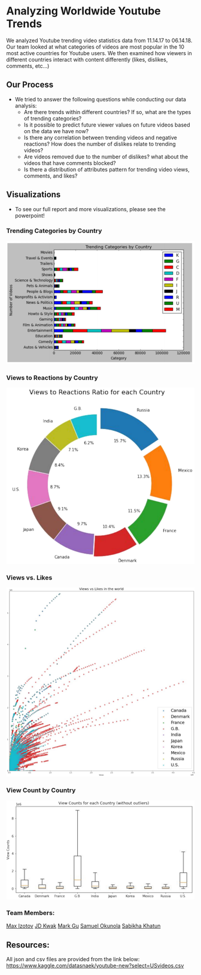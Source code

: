 # Analyzing Worldwide Youtube Trends 
We analyzed Youtube trending video statistics data from 11.14.17 to 06.14.18. Our team looked at what categories of videos are most popular in the 10 most active countries for Youtube users. We then examined how viewers in different countries interact with content differently (likes, dislikes, comments, etc...)

## Our Process
* We tried to answer the following questions while conducting our data analysis: 
    + Are there trends within different countries? If so, what are the types of trending categories?
    + Is it possible to predict future viewer values on future videos based on the data we have now? 
    + Is there any correlation between trending videos and negative reactions? How does the number of dislikes relate to trending videos?
	+ Are videos removed due to the number of dislikes? what about the videos that have comments blocked?
    + Is there a distribution of attributes pattern for trending video views, comments, and likes?

## Visualizations 
* To see our full report and more visualizations, please see the powerpoint!

### Trending Categories by Country 
![trending_categories](visuals/screenshots/trending_categories.png)

### Views to Reactions by Country
![views_to_reactions](visuals/screenshots/views_to_reactions.png)

### Views vs. Likes
![views_vs_likes](visuals/screenshots/views_vs_likes.png)

### View Count by Country 
![views_count_by_country](visuals/screenshots/view_count_by_country.png)

### Team Members:
[Max Izotov](https://github.com/maximizo)
[JD Kwak](https://github.com/jdkwak1994)
[Mark Gu](https://github.com/markgu713)
[Samuel Okunola](https://github.com/samuelokunola326)
[Sabikha Khatun](https://github.com/Sabikha20)

## Resources:
All json and csv files are provided from the link below:
https://www.kaggle.com/datasnaek/youtube-new?select=USvideos.csv